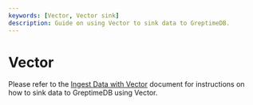 ```yaml
---
keywords: [Vector, Vector sink]
description: Guide on using Vector to sink data to GreptimeDB.
---
```


# Vector

Please refer to the [Ingest Data with Vector](/user-guide/ingest-data/for-observability/vector.md) document for instructions on how to sink data to GreptimeDB using Vector.
